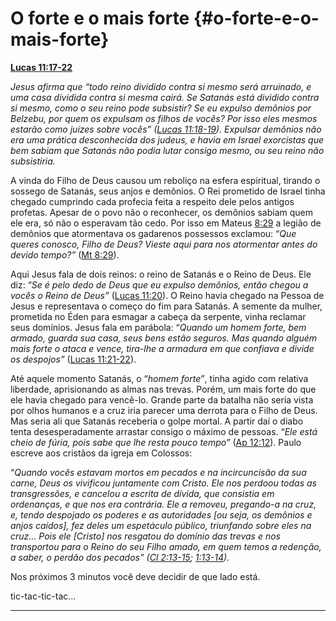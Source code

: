 # O forte e o mais forte {#o-forte-e-o-mais-forte}

[**Lucas 11:17-22**](http://bibliaonline.com.br/acf/lc/11/17-22)

_Jesus afirma que “todo reino dividido contra si mesmo será arruinado, e uma casa dividida contra si mesma cairá. Se Satanás está dividido contra si mesmo, como o seu reino pode subsistir? Se eu expulso demônios por Belzebu, por quem os expulsam os filhos de vocês? Por isso eles mesmos estarão como juízes sobre vocês” (_[_Lucas 11:18-19_](http://bibliaonline.com.br/acf/lc/11/18-19)_). Expulsar demônios não era uma prática desconhecida dos judeus, e havia em Israel exorcistas que bem sabiam que Satanás não podia lutar consigo mesmo, ou seu reino não subsistiria._

A vinda do Filho de Deus causou um reboliço na esfera espiritual, tirando o sossego de Satanás, seus anjos e demônios. O Rei prometido de Israel tinha chegado cumprindo cada profecia feita a respeito dele pelos antigos profetas. Apesar de o povo não o reconhecer, os demônios sabiam quem ele era, só não o esperavam tão cedo. Por isso em Mateus [8:29](http://bibliaonline.com.br/acf/mt/8/29) a legião de demônios que atormentava os gadarenos possessos exclamou: “_Que queres conosco, Filho de Deus? Vieste aqui para nos atormentar antes do devido tempo?”_ ([Mt 8:29](http://bibliaonline.com.br/acf/mt/8/29)).

Aqui Jesus fala de dois reinos: o reino de Satanás e o Reino de Deus. Ele diz: “_Se é pelo dedo de Deus que eu expulso demônios, então chegou a vocês o Reino de Deus”_ ([Lucas 11:20](http://bibliaonline.com.br/acf/lc/11/20)). O Reino havia chegado na Pessoa de Jesus e representava o começo do fim para Satanás. A semente da mulher, prometida no Éden para esmagar a cabeça da serpente, vinha reclamar seus domínios. Jesus fala em parábola: “_Quando um homem forte, bem armado, guarda sua casa, seus bens estão seguros. Mas quando alguém mais forte o ataca e vence, tira-lhe a armadura em que confiava e divide os despojos”_ ([Lucas 11:21-22](http://bibliaonline.com.br/acf/lc/11/21-22)).

Até aquele momento Satanás, o “_homem forte”_, tinha agido com relativa liberdade, aprisionando as almas nas trevas. Porém, um mais forte do que ele havia chegado para vencê-lo. Grande parte da batalha não seria vista por olhos humanos e a cruz iria parecer uma derrota para o Filho de Deus. Mas seria ali que Satanás receberia o golpe mortal. A partir daí o diabo tenta desesperadamente arrastar consigo o máximo de pessoas. “_Ele está cheio de fúria, pois sabe que lhe resta pouco tempo”_ ([Ap 12:12](http://bibliaonline.com.br/acf/ap/12/12)). Paulo escreve aos cristãos da igreja em Colossos:

“_Quando vocês estavam mortos em pecados e na incircuncisão da sua carne, Deus os vivificou juntamente com Cristo. Ele nos perdoou todas as transgressões, e cancelou a escrita de dívida, que consistia em ordenanças, e que nos era contrária. Ele a removeu, pregando-a na cruz, e, tendo despojado os poderes e as autoridades [ou seja, os demônios e anjos caídos], fez deles um espetáculo público, triunfando sobre eles na cruz... Pois ele [Cristo] nos resgatou do domínio das trevas e nos transportou para o Reino do seu Filho amado, em quem temos a redenção, a saber, o perdão dos pecados” (_[_Cl 2:13-15_](http://bibliaonline.com.br/acf/cl/2/13-15)_;_ [_1:13-14_](http://bibliaonline.com.br/acf/cl/1/13-14)_)._

Nos próximos 3 minutos você deve decidir de que lado está.

tic-tac-tic-tac...

*****